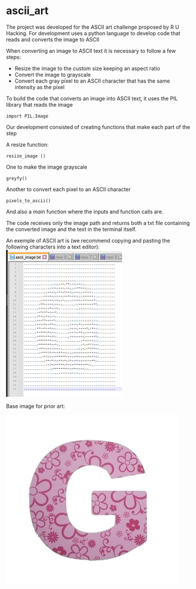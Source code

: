 # ascii_art
The project was developed for the ASCII art challenge proposed by R U Hacking.
For development uses a python language to develop code that reads and converts the image to ASCII

When converting an image to ASCII text it is necessary to follow a few steps:
 - Resize the image to the custom size keeping an aspect ratio
 - Convert the image to grayscale
 - Convert each gray pixel to an ASCII character that has the same intensity as the pixel

To build the code that converts an image into ASCII text, it uses the PIL library that reads the image
```
import PIL.Image
```
Our development consisted of creating functions that make each part of the step

A resize function:
```
resize_image ()
```

One to make the image grayscale
```
greyfy()
```

Another to convert each pixel to an ASCII character
```
pixels_to_ascii()
```

And also a *main* function where the inputs and function calls are.

The code receives only the image path and returns both a txt file containing the converted image and the text in the terminal itself.


An exemple of ASCII art is (we recommend copying and pasting the following characters into a text editor):
![Alt text](https://github.com/gomesGabriel/ascii_art/blob/main/g_ascii.jpg)

Base image for prior art:

![Alt text](https://github.com/gomesGabriel/ascii_art/blob/main/g.jpg)

